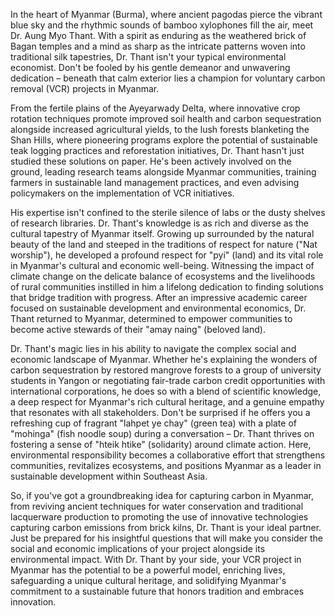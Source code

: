 In the heart of Myanmar (Burma), where ancient pagodas pierce the vibrant blue sky and the rhythmic sounds of bamboo xylophones fill the air, meet Dr. Aung Myo Thant. With a spirit as enduring as the weathered brick of Bagan temples and a mind as sharp as the intricate patterns woven into traditional silk tapestries, Dr. Thant isn't your typical environmental economist. Don't be fooled by his gentle demeanor and unwavering dedication – beneath that calm exterior lies a champion for voluntary carbon removal (VCR) projects in Myanmar.

From the fertile plains of the Ayeyarwady Delta, where innovative crop rotation techniques promote improved soil health and carbon sequestration alongside increased agricultural yields, to the lush forests blanketing the Shan Hills, where pioneering programs explore the potential of sustainable teak logging practices and reforestation initiatives, Dr. Thant hasn't just studied these solutions on paper. He's been actively involved on the ground, leading research teams alongside Myanmar communities, training farmers in sustainable land management practices, and even advising policymakers on the implementation of VCR initiatives.

His expertise isn't confined to the sterile silence of labs or the dusty shelves of research libraries. Dr. Thant's knowledge is as rich and diverse as the cultural tapestry of Myanmar itself. Growing up surrounded by the natural beauty of the land and steeped in the traditions of respect for nature ("Nat worship"), he developed a profound respect for "pyi" (land) and its vital role in Myanmar's cultural and economic well-being. Witnessing the impact of climate change on the delicate balance of ecosystems and the livelihoods of rural communities instilled in him a lifelong dedication to finding solutions that bridge tradition with progress. After an impressive academic career focused on sustainable development and environmental economics, Dr. Thant returned to Myanmar, determined to empower communities to become active stewards of their "amay naing" (beloved land).

Dr. Thant's magic lies in his ability to navigate the complex social and economic landscape of Myanmar. Whether he's explaining the wonders of carbon sequestration by restored mangrove forests to a group of university students in Yangon or negotiating fair-trade carbon credit opportunities with international corporations, he does so with a blend of scientific knowledge, a deep respect for Myanmar's rich cultural heritage, and a genuine empathy that resonates with all stakeholders. Don't be surprised if he offers you a refreshing cup of fragrant "lahpet ye chay" (green tea) with a plate of "mohinga" (fish noodle soup) during a conversation – Dr. Thant thrives on fostering a sense of "hteik htike" (solidarity) around climate action. Here, environmental responsibility becomes a collaborative effort that strengthens communities, revitalizes ecosystems, and positions Myanmar as a leader in sustainable development within Southeast Asia.

So, if you've got a groundbreaking idea for capturing carbon in Myanmar, from reviving ancient techniques for water conservation and traditional lacquerware production to promoting the use of innovative technologies capturing carbon emissions from brick kilns, Dr. Thant is your ideal partner. Just be prepared for his insightful questions that will make you consider the social and economic implications of your project alongside its environmental impact. With Dr. Thant by your side, your VCR project in Myanmar has the potential to be a powerful model, enriching lives, safeguarding a unique cultural heritage, and solidifying Myanmar's commitment to a sustainable future that honors tradition and embraces innovation. 

